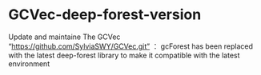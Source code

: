 # GCVec-deep-forest-version
Update and maintaine The GCVec “https://github.com/SylviaSWY/GCVec.git” ： gcForest has been replaced with the latest deep-forest library to make it compatible with the latest environment
